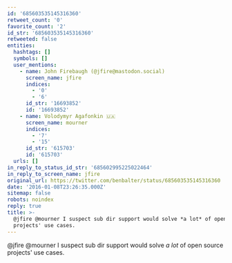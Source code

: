 ```yaml
---
id: '685603535145316360'
retweet_count: '0'
favorite_count: '2'
id_str: '685603535145316360'
retweeted: false
entities:
  hashtags: []
  symbols: []
  user_mentions:
    - name: John Firebaugh (@jfire@mastodon.social)
      screen_name: jfire
      indices:
        - '0'
        - '6'
      id_str: '16693852'
      id: '16693852'
    - name: Volodymyr Agafonkin 🇺🇦
      screen_name: mourner
      indices:
        - '7'
        - '15'
      id_str: '615703'
      id: '615703'
  urls: []
in_reply_to_status_id_str: '685602995225022464'
in_reply_to_screen_name: jfire
original_url: https://twitter.com/benbalter/status/685603535145316360
date: '2016-01-08T23:26:35.000Z'
sitemap: false
robots: noindex
reply: true
title: >-
  @jfire @mourner I suspect sub dir support would solve *a lot* of open source
  projects' use cases.
---
```


@jfire @mourner I suspect sub dir support would solve *a lot* of open source projects' use cases.